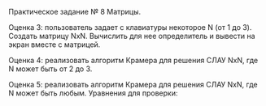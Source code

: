 Практическое задание № 8 Матрицы.

Оценка 3: пользователь задает с клавиатуры некоторое N (от 1 до 3). Создать матрицу NxN. Вычислить для нее определитель и вывести на экран вместе с матрицей.

Оценка 4: реализовать алгоритм Крамера для решения СЛАУ NxN, где N может быть от 2 до 3.

Оценка 5: реализовать алгоритм Крамера для решения СЛАУ NxN, где N может быть любым.
Уравнения для проверки:
